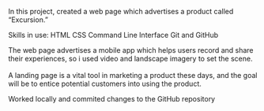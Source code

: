 In this project, created a web page which advertises a product called “Excursion.”

Skills in use:
HTML
CSS
Command Line Interface
Git
and GitHub

The web page advertises a mobile app which helps users record and share their experiences, so i used video and landscape imagery to set the scene. 
<br><br>A landing page is a vital tool in marketing a product these days, and the goal will be to entice potential customers into using the product.

Worked locally and commited changes to the GitHub repository
